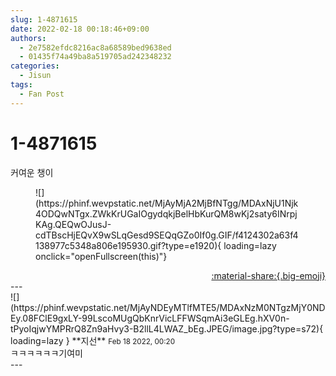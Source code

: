 ```yaml
---
slug: 1-4871615
date: 2022-02-18 00:18:46+09:00
authors:
  - 2e7582efdc8216ac8a68589bed9638ed
  - 01435f74a49ba8a519705ad242348232
categories:
  - Jisun
tags:
  - Fan Post
---
```


# 1-4871615

<div class="post-container" markdown="1">
<div class="content-container md-sidebar__scrollwrap" markdown="1">

커여운 챙이
<figure markdown="1">
![](https://phinf.wevpstatic.net/MjAyMjA2MjBfNTgg/MDAxNjU1Njk4ODQwNTgx.ZWkKrUGaIOgydqkjBelHbKurQM8wKj2saty6INrpjKAg.QEQwOJusJ-cdTBscHjEQvX9wSLqGesd9SEQqGZo0If0g.GIF/f4124302a63f4138977c5348a806e195930.gif?type=e1920){ loading=lazy onclick="openFullscreen(this)"}
</figure>


</div>
</div>

<div style="text-align: right;" markdown="1">
<a href="https://weverse.io/fromis9/fanpost/1-4871615" style="text-align: right;">:material-share:{.big-emoji}</a>
</div>
---

<div class="comments-container md-sidebar__scrollwrap" markdown="1">
<div class="comment" markdown="1">
<div class='id-container' markdown="1">
![](https://phinf.wevpstatic.net/MjAyNDEyMTlfMTE5/MDAxNzM0NTgzMjY0NDEy.08FClE9gxLY-99LscoMUgQbKnrVicLFFWSqmAi3eGLEg.hXV0n-tPyoIqjwYMPRrQ8Zn9aHvy3-B2llL4LWAZ_bEg.JPEG/image.jpg?type=s72){ loading=lazy }
**<span class="artist">지선</span>** <small>Feb 18 2022, 00:20</small><br>
</div>
<div class='comment-body' markdown="1">
ㅋㅋㅋㅋㅋㅋ기여미
</div>
</div>
</div>
---

